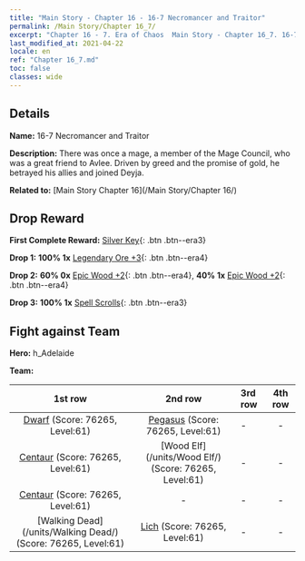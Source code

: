 ```yaml
---
title: "Main Story - Chapter 16 - 16-7 Necromancer and Traitor"
permalink: /Main Story/Chapter 16_7/
excerpt: "Chapter 16 - 7. Era of Chaos  Main Story - Chapter 16_7. 16-7 Necromancer and Traitor"
last_modified_at: 2021-04-22
locale: en
ref: "Chapter 16_7.md"
toc: false
classes: wide
---
```


## Details

 **Name:** 16-7 Necromancer and Traitor

 **Description:** There was once a mage, a member of the Mage Council, who was a great friend to Avlee. Driven by greed and the promise of gold, he betrayed his allies and joined Deyja.

 **Related to:** [Main Story Chapter 16](/Main Story/Chapter 16/)

## Drop Reward

 **First Complete Reward:** [Silver Key](/Items/con_693/){: .btn .btn--era3}

 **Drop 1:** **100% 1x** [Legendary Ore +3](/Items/mat_54/){: .btn .btn--era4}

 **Drop 2:** **60% 0x** [Epic Wood +2](/Items/mat_48/){: .btn .btn--era4}, **40% 1x** [Epic Wood +2](/Items/mat_48/){: .btn .btn--era4}

 **Drop 3:** **100% 1x** [Spell Scrolls](/Items/con_694/){: .btn .btn--era3}


## Fight against Team
 **Hero:** h_Adelaide

 **Team:**


  | 1st row | 2nd row | 3rd row | 4th row |
  |:----:|:----:|:----|:----:|
  | [Dwarf](/units/Dwarf/) (Score: 76265, Level:61)  | [Pegasus](/units/Pegasus/) (Score: 76265, Level:61)  | - | - |
  | [Centaur](/units/Centaur/) (Score: 76265, Level:61)  | [Wood Elf](/units/Wood Elf/) (Score: 76265, Level:61)  | - | - |
  | [Centaur](/units/Centaur/) (Score: 76265, Level:61)  | - | - | - |
  | [Walking Dead](/units/Walking Dead/) (Score: 76265, Level:61)  | [Lich](/units/Lich/) (Score: 76265, Level:61)  | - | - |


